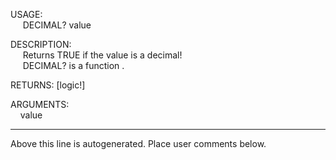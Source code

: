 USAGE:  
&nbsp;&nbsp;&nbsp;&nbsp;&nbsp;DECIMAL?&nbsp;value&nbsp;  
  
DESCRIPTION:  
&nbsp;&nbsp;&nbsp;&nbsp;&nbsp;Returns&nbsp;TRUE&nbsp;if&nbsp;the&nbsp;value&nbsp;is&nbsp;a&nbsp;decimal!  
&nbsp;&nbsp;&nbsp;&nbsp;&nbsp;DECIMAL?&nbsp;is&nbsp;a&nbsp;function&nbsp;.  
  
RETURNS:&nbsp;[logic!]  
  
ARGUMENTS:  
&nbsp;&nbsp;&nbsp;&nbsp;value  
___
Above this line is autogenerated. Place user comments below.